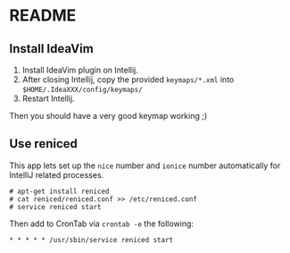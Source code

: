# README

## Install IdeaVim 

1. Install IdeaVim plugin on Intellij.
3. After closing Intellij, copy the provided `keymaps/*.xml` into `$HOME/.IdeaXXX/config/keymaps/`
5. Restart Intellij.

Then you should have a very good keymap working ;)

## Use reniced

This app lets set up the `nice` number and `ionice` number automatically for IntelliJ related processes.

```
# apt-get install reniced
# cat reniced/reniced.conf >> /etc/reniced.conf
# service reniced start

```

Then add to CronTab via `crontab -e` the following: 

```
* * * * * /usr/sbin/service reniced start
```
